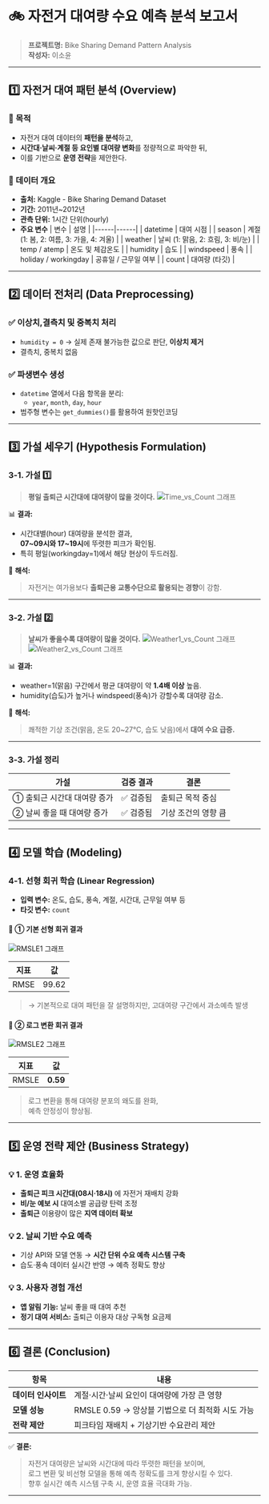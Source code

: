# 🚲 자전거 대여량 수요 예측 분석 보고서

> **프로젝트명:** Bike Sharing Demand Pattern Analysis  
> **작성자:** 이소윤

---

## 1️⃣ 자전거 대여 패턴 분석 (Overview)

### 🎯 목적
- 자전거 대여 데이터의 **패턴을 분석**하고,  
- **시간대·날씨·계절 등 요인별 대여량 변화**를 정량적으로 파악한 뒤,  
- 이를 기반으로 **운영 전략**을 제안한다.

### 📂 데이터 개요
- **출처:** Kaggle - Bike Sharing Demand Dataset  
- **기간:** 2011년~2012년  
- **관측 단위:** 1시간 단위(hourly)  
- **주요 변수**
  | 변수 | 설명 |
  |------|------|
  | datetime | 대여 시점 |
  | season | 계절 (1: 봄, 2: 여름, 3: 가을, 4: 겨울) |
  | weather | 날씨 (1: 맑음, 2: 흐림, 3: 비/눈) |
  | temp / atemp | 온도 및 체감온도 |
  | humidity | 습도 |
  | windspeed | 풍속 |
  | holiday / workingday | 공휴일 / 근무일 여부 |
  | count | 대여량 (타깃) |

---

## 2️⃣ 데이터 전처리 (Data Preprocessing)

### ✅ 이상치,결측치 및 중복치 처리
- `humidity = 0` → 실제 존재 불가능한 값으로 판단, **이상치 제거**
- 결측치, 중복치 없음

### ✅ 파생변수 생성
- `datetime` 열에서 다음 항목을 분리:
  - `year`, `month`, `day`, `hour`
- 범주형 변수는 `get_dummies()`를 활용하여 원핫인코딩

---

## 3️⃣ 가설 세우기 (Hypothesis Formulation)

### 3-1. 가설 1️⃣  
> **평일 출퇴근 시간대에 대여량이 많을 것이다.**
![Time_vs_Count 그래프](images/time_vs_count.png)


📊 **결과:**  
- 시간대별(hour) 대여량을 분석한 결과,  
  **07~09시와 17~19시**에 뚜렷한 피크가 확인됨.  
- 특히 평일(workingday=1)에서 해당 현상이 두드러짐.

🧩 **해석:**  
> 자전거는 여가용보다 **출퇴근용 교통수단으로 활용되는 경향**이 강함.

---

### 3-2. 가설 2️⃣  
> **날씨가 좋을수록 대여량이 많을 것이다.**
![Weather1_vs_Count 그래프](images/weather1_vs_count.png)
![Weather2_vs_Count 그래프](images/weather2_vs_count.png)

📊 **결과:**  
- weather=1(맑음) 구간에서 평균 대여량이 약 **1.4배 이상** 높음.  
- humidity(습도)가 높거나 windspeed(풍속)가 강할수록 대여량 감소.

🧩 **해석:**  
> 쾌적한 기상 조건(맑음, 온도 20~27°C, 습도 낮음)에서 **대여 수요 급증.**

---

### 3-3. 가설 정리
| 가설 | 검증 결과 | 결론 |
|------|------------|------|
| ① 출퇴근 시간대 대여량 증가 | ✅ 검증됨 | 출퇴근 목적 중심 |
| ② 날씨 좋을 때 대여량 증가 | ✅ 검증됨 | 기상 조건의 영향 큼 |

---

## 4️⃣ 모델 학습 (Modeling)

### 4-1. 선형 회귀 학습 (Linear Regression)
- **입력 변수:** 온도, 습도, 풍속, 계절, 시간대, 근무일 여부 등  
- **타깃 변수:** `count`

#### 📌 ① 기본 선형 회귀 결과
![RMSLE1 그래프](images/RMSLE1.png)

| 지표 | 값 |
|------|------|
| RMSE | 99.62 |

> → 기본적으로 대여 패턴을 잘 설명하지만, 고대여량 구간에서 과소예측 발생

#### 📌 ② 로그 변환 회귀 결과
![RMSLE2 그래프](images/RMSLE2.png)

| 지표 | 값 |
|------|------|
| RMSLE | **0.59** |

> 로그 변환을 통해 대여량 분포의 왜도를 완화,  
> 예측 안정성이 향상됨.
---

## 5️⃣ 운영 전략 제안 (Business Strategy)

### 💡 1. 운영 효율화
- **출퇴근 피크 시간대(08시·18시)** 에 자전거 재배치 강화  
- **비/눈 예보 시** 대여소별 공급량 탄력 조정
- **출퇴근** 이용량이 많은 **지역 데이터 확보**

### 💡 2. 날씨 기반 수요 예측
- 기상 API와 모델 연동 → **시간 단위 수요 예측 시스템 구축**  
- 습도·풍속 데이터 실시간 반영 → 예측 정확도 향상

### 💡 3. 사용자 경험 개선
- **앱 알림 기능:** 날씨 좋을 때 대여 추천  
- **정기 대여 서비스:** 출퇴근 이용자 대상 구독형 요금제

---

## 6️⃣ 결론 (Conclusion)

| 항목 | 내용 |
|------|------|
| **데이터 인사이트** | 계절·시간·날씨 요인이 대여량에 가장 큰 영향 |
| **모델 성능** | RMSLE 0.59 → 앙상블 기법으로 더 최적화 시도 가능 |
| **전략 제안** | 피크타임 재배치 + 기상기반 수요관리 제안 |

✅ **결론:**  
> 자전거 대여량은 날씨와 시간대에 따라 뚜렷한 패턴을 보이며,  
> 로그 변환 및 비선형 모델을 통해 예측 정확도를 크게 향상시킬 수 있다.  
> 향후 실시간 예측 시스템 구축 시, 운영 효율 극대화 가능.

---
